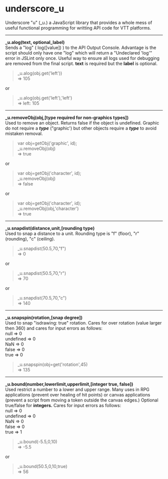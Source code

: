 # underscore_u
Underscore "u" (_u.) a JavaScript library that provides a whole mess of useful functional programming for writting API code for VTT platforms.

<hr>

**_u.alog(text, optional_label)**<br>
Sends a "log" ( log([value]) ) to the API Output Console. Advantage is the script should only have one "log" which will return a "Undeclared 'log'" error in JSLint only once. Useful way to ensure all logs used for debugging are removed from the final script. **text** is required but the **label** is optional.
> _u.alog(obj.get('left'))<br>=> 105

or

> _u.alog(obj.get('left'),'left')<br>=> left: 105

<hr>

**_u.removeObj(obj,[type required for non-graphics types])**<br>
Used to remove an object. Returns false if the object is undefined. Graphic do not require a ***type*** ("graphic') but other objects require a ***type*** to avoid mistaken removal. 
> var obj=getObj('graphic', id);<br>_u.removeObj(obj)<br>=> true

or

> var obj=getObj('character', id);<br>_u.removeObj(obj)<br>=> false

or

> var obj=getObj('character', id);<br>_u.removeObj(obj,'character')<br>=> true

<hr>

**_u.snapdist(distance,unit,[rounding type)**<br>Used to snap a distance to a unit. Rounding type is "f" (floor), "r" (rounding), "c" (ceiling).
> _u.snapdist(50.5,70,"f")<br>=> 0

or

> _u.snapdist(50.5,70,"r")<br>=> 70

or

> _u.snapdist(70.5,70,"c")<br>=> 140

<hr>

**_u.snapspin(rotation,[snap degree])**<br>
Used to snap "isdrawing: true" rotation. Cares for over rotation (value larger then 360) and cares for input errors as follows:<br>
null => 0<br>
undefined => 0<br>
NaN => 0<br>
false => 0<br>
true => 0<br>

> _u.snapspin(obj=get('rotation',45)<br>=> 135 

<hr>

**_u.bound(number,lowerlimit,upperlimit,[integer true, false])**<br>
Used restrict a number to a lower and upper range. Many uses in RPG applications (prevent over healing of hit points) or canvas applications (prevent a script from moving a token outside the canvas edges.) Optional true/false for **integers.** Cares for input errors as follows:<br>
null => 0<br>
undefined => 0<br>
NaN => 0<br>
false => 0<br>
true => 1<br>

> _u.bound(-5.5,0,10)<br>=> -5.5

or

> _u.bound(50.5,0,10,true)<br>=> 56

